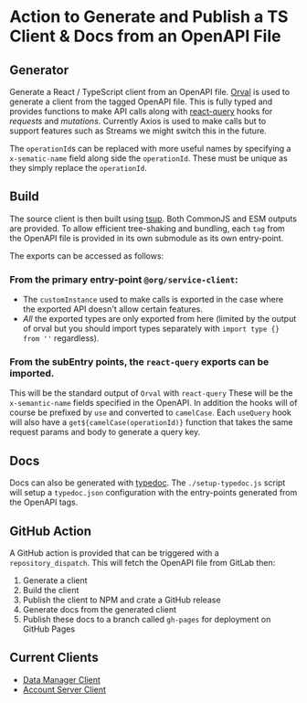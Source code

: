 # Action to Generate and Publish a TS Client & Docs from an OpenAPI File

## Generator

Generate a React / TypeScript client from an OpenAPI file. [Orval](https://orval.dev) is used to generate a client from the tagged OpenAPI file. This is fully typed and provides functions to make API calls along with [react-query](https://react-query.tanstack.com/) hooks for _requests_ and _mutations_. Currently Axios is used to make calls but to support features such as Streams we might switch this in the future.

The `operationId`s can be replaced with more useful names by specifying a `x-sematic-name` field along side the `operationId`. These must be unique as they simply replace the `operationId`.

## Build

The source client is then built using [tsup](https://tsup.egoist.sh/). Both CommonJS and ESM outputs are provided. To allow efficient tree-shaking and bundling, each `tag` from the OpenAPI file is provided in its own submodule as its own entry-point.

The exports can be accessed as follows:

### From the primary entry-point `@org/service-client`:

- The `customInstance` used to make calls is exported in the case where the exported API doesn't allow certain features.
- *All* the exported types are only exported from here (limited by the output of orval but you should import types separately with `import type {} from ''` regardless).

### From the subEntry points, the `react-query` exports can be imported.

This will be the standard output of `Orval` with `react-query` These will be the `x-semantic-name` fields specified in the OpenAPI. In addition the hooks will of course be prefixed by `use` and converted to `camelCase`. Each `useQuery` hook will also have a `get${camelCase(operationId)}` function that takes the same request params and body to generate a query key.

## Docs

Docs can also be generated with [typedoc](https://typedoc.org/). The `./setup-typedoc.js` script will setup a `typedoc.json` configuration with the entry-points generated from the OpenAPI tags.

## GitHub Action

A GitHub action is provided that can be triggered with a `repository_dispatch`. This will fetch the OpenAPI file from GitLab then:

1. Generate a client
2. Build the client
3. Publish the client to NPM and crate a GitHub release
4. Generate docs from the generated client
5. Publish these docs to a branch called `gh-pages` for deployment on GitHub Pages

## Current Clients

- [Data Manager Client](https://github.com/InformaticsMatters/data-manager-npm-client)
- [Account Server Client](https://github.com/InformaticsMatters/account-server-js-client)

